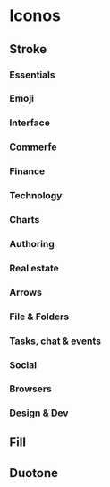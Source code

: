 <script setup>
    import StrokeIcons from '../components/icons/StrokeIcons.vue'
    import FontStyles from '../components/typography/FontStyles.vue'
</script>

# Iconos


## Stroke

<StrokeIcons/>

### Essentials
### Emoji
### Interface
### Commerfe
### Finance
### Technology
### Charts
### Authoring
### Real estate
### Arrows
### File & Folders
### Tasks, chat & events
### Social
### Browsers
### Design & Dev













## Fill 

## Duotone